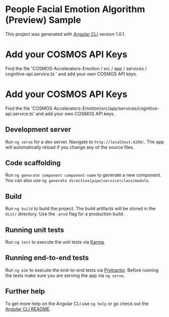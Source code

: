 # People Facial Emotion Algorithm (Preview) Sample

This project was generated with [Angular CLI](https://github.com/angular/angular-cli) version 1.0.1.

# Add your COSMOS API Keys
Find the file 'COSMOS-Accelerators-Emotion / src / app / services / cognitive-api.service.ts ' and add your own COSMOS API keys.

# Add your COSMOS API Keys
Find the file 'COSMOS-Accelerators-Emotion/src/app/services/cognitive-api.service.ts' and add your own COSMOS API keys.

## Development server

Run `ng serve` for a dev server. Navigate to `http://localhost:4200/`. The app will automatically reload if you change any of the source files.

## Code scaffolding

Run `ng generate component component-name` to generate a new component. You can also use `ng generate directive|pipe|service|class|module`.

## Build

Run `ng build` to build the project. The build artifacts will be stored in the `dist/` directory. Use the `-prod` flag for a production build.

## Running unit tests

Run `ng test` to execute the unit tests via [Karma](https://karma-runner.github.io).

## Running end-to-end tests

Run `ng e2e` to execute the end-to-end tests via [Protractor](http://www.protractortest.org/).
Before running the tests make sure you are serving the app via `ng serve`.

## Further help

To get more help on the Angular CLI use `ng help` or go check out the [Angular CLI README](https://github.com/angular/angular-cli/blob/master/README.md).
